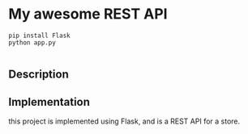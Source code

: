# My awesome REST API


```
pip install Flask
python app.py
	
```

## Description





## Implementation




this project is implemented using Flask, and is a REST API for a store.
